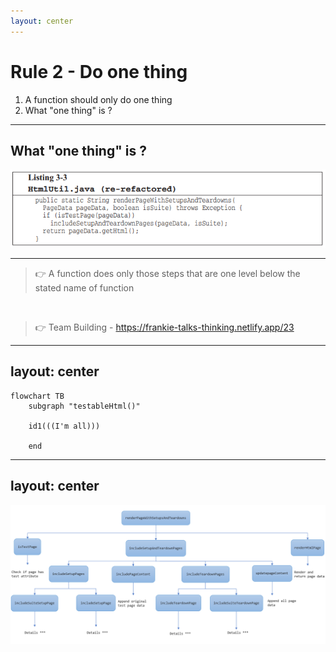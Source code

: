 ```yaml
---
layout: center
---
```


# Rule 2 - Do one thing
1. A function should only do one thing
2. What "one thing" is ?

---

## What "one thing" is ?

<img src="/images/Listing3-3.PNG" class="m-1 h-40 rounded shadow" />

<!--
书中举出的例子是在最后重构好的代码中， 它有三个步骤：
1. 判断是否为测试页面
2. 如果是， 则进行setup and teardown的页面配置。
3. 渲染返回HTML页面。
那这个函数是完成一件事情还是完成了三件事情，大家思考一下。
下一页看答案
-->

---

> 👉 A function does only those steps that are one level below the stated name of function

<br>

> 👉 Team Building - https://frankie-talks-thinking.netlify.app/23

<!--
书中给出的概念是一个方法应该只做该函数名下同一抽象层上的步骤，那这个函数就只做了一件事情。
那按照这个概念的定义，书中最后重构后的方法是只做了一件事情。

对于我个人学习过程而已，这个解释很正确的，但是，如果给出书中样例代码之外的代码，对于准确地实践这个定义，还是有点含糊不清地，所以，我总结了一下个人的思考方式来将这个定义落地。 

所以，下面的内容是个人理解，仅供参考！！！

这部分是我之前分享过的关于结构化思考的部分，那次并不是全员分享的，有兴趣的可以后续再看看我的slides和笔记。
我认为对于能否将一个方法设计为足够小并且只做一件事情，首先，我们得对所实现的功能能有一个类似于这样的结构思考。我们要保证结构图中所有节点都尽可能地满足 MECE原则 - 相互独立，完全穷尽。 上次参加分享的，还有谁记得这个原则是什么？

这是举了一个例子关于如何组织我们的teambuilding， 假设，我们是要编写类似于结构图中的代码，我们需要思考如何编写相应的方法。 可以将每一个节点都理解为一个对应的方法。

那如何能实现一个方法只做一件事情，就是：
1. 这个方法不能去做同一层级的其他节点的事情，不要让他们有交集，有交集就以为不是一件事情，就意味在增加阅读负担。
2. 这个方法只包含它下一层也就是子节点的方法的调用，不能去包含孙子节点完成的事情。在书中的代码中， 最开始的方法就包含了所有所有子节点和孙子节点的所有事情，给我们的阅读增加了非常大的负担。
-->

---
layout: center
---

```mermaid {scale: 2}
flowchart TB
    subgraph "testableHtml()"

    id1(((I'm all)))

    end
```
<!--
那么以这种思维方式，再回过头来看书中代码最开始的版本，从结构图中来看，就是所有层级的代码都混合再一起。

它没有不同层级level的划分，所以，它所带来的阅读负担，只要读过这些代码的就都可以体会的到。
-->
---
layout: center
---

<img src="/images/fitnesscodethinking.PNG" class="rounded shadow" />

<!--

将书中代码中的方法，以结构化的方式列出后，我们就可以很清晰的知道每个方法所处的层级。

讲解每个方法都是在做一件事情，因为每个方法都只是包含它的子层级的方法。

在这些方法中，中间层级的代码，我们都可以把他们理解为胶水代码，他们只是在同一层级的抽象，将整个流程串联起来，实际上它并没有真正的去完成需要做的事情，只有最底层的代码才是细节，才是要完成的事情。

还有一种快速检验你的方法是否足够小，是否只做一件事，就是像Nate叔说的，可以按照TDD的方式去思考，如果自己写junit test code来测试你这个方法，是否足够轻松和简单，否则，就得考虑是否方法不够好。

-->

